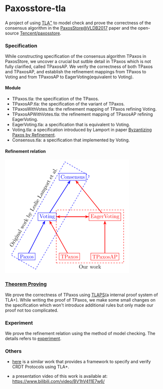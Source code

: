 # Paxosstore-tla

A project of using <a href="http://lamport.azurewebsites.net/tla/tla.html">TLA<sup>+</sup></a> to model check and  prove the correctness of the consensus algorithm in the [PaxosStore@VLDB2017](http://www.vldb.org/pvldb/vol10/p1730-lin.pdf) paper and the open-source [Tencent/paxosstore](https://github.com/Tencent/paxosstore).

### Specification

While constructing specification of the consensus algorithm TPaxos in PaxosStore, we uncover a crucial but sutble detail in TPaxos which is not fully clarified, called TPaxosAP. We verify the correctness of both TPaxos and TPaxosAP, and  establish the refinement mappings from TPaxos to Voting and from TPaxosAP to EagerVoting(equivalent to Voting).

#### Module

- TPaxos.tla: the specification of the TPaxos.
- TPaxosAP.tla: the specification of the variant of TPaxos.
- TPaxosWithVotes.tla: the refinement mapping of TPaxos refining Voting.
- TPaxosAPWithVotes.tla: the refinement mapping of TPaxosAP refining EagerVoting.
- EagerVoting.tla: a specification that is equivalent to Voting.  
- Voting.tla: a specification introduced by Lamport in paper [Byzantizing Paxos by Refinement](http://lamport.azurewebsites.net/pubs/web-byzpaxos.pdf).
- Consensus.tla: a specification that implemented by Voting.

#### Refinement relation

![RefinementRelation](./specification/fig/RefinementRelation.png)

### [Theorem Proving](./theorem%20proving/)

We prove the correctness of TPaxos using <a href="http://tla.msr-inria.inria.fr/tlaps/content/Home.html">TLAPS</a>(a internal proof system of TLA+). While writing the proof of TPaxos, we make some small changes on the specification which won't introduce additional rules but only made our proof not too complicated.

### Experiment

We prove the refinement relation using the method of model checking. The details refers to [experiment](./experiment).


### Others
- [here](https://github.com/JYwellin/CRDT-TLA) is a similar work that provides a framework to specify and verify CRDT Protocols using TLA+.

- a presentation video of this work is available at: https://www.bilibili.com/video/BV1hV411E7w6/
